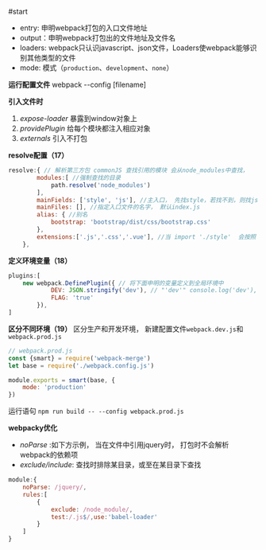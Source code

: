 #start


- entry: 申明webpack打包的入口文件地址
- output：申明webpack打包出的文件地址及文件名
- loaders: webpack只认识javascript、json文件，Loaders使webpack能够识别其他类型的文件
- mode: 模式（`production`、`development`、`none`）

**运行配置文件**  webpack --config [filename]

**引入文件时**
1. *expose-loader*  暴露到window对象上
2. *providePlugin*  给每个模块都注入相应对象
3. *externals*  引入不打包


**resolve配置（17）**
```js
resolve:{ // 解析第三方包 commonJS 查找引用的模块 会从node_modules中查找，
		modules:[ //强制查找的目录
			path.resolve('node_modules')
		],
		mainFields: ['style', 'js'], //主入口， 先找style，若找不到，则找js
		mainFiles: [], //指定入口文件的名字， 默认index.js
 		alias: { //别名
			bootstrap: 'bootstrap/dist/css/bootstrap.css'
		},
		extensions:['.js','.css','.vue'], //当 import './style'  会按照 ./style.js,  ./style.css, ./style.vue的顺序寻找，直到找到
	},
```

**定义环境变量（18）**
```js
plugins:[
    new webpack.DefinePlugin({ // 将下面申明的变量定义到全局环境中
			DEV: JSON.stringify('dev'), // "'dev'" console.log('dev'),
			FLAG: 'true'
		}),
]
```

**区分不同环境（19）**
区分生产和开发环境，  新建配置文件`webpack.dev.js`和`webpack.prod.js`
```js
// webpack.prod.js
const {smart} = require('webpack-merge')
let base = require('./webpack.config.js')

module.exports = smart(base, {
    mode: 'production'
})
```
运行语句 `npm run build -- --config webpack.prod.js`


**webpacky优化**
- *noParse* :如下方示例， 当在文件中引用jquery时， 打包时不会解析webpack的依赖项
- *exclude/include*: 查找时排除某目录，或至在某目录下查找
```js
module:{
    noParse: /jquery/,
    rules:[
        {
            exclude: /node_module/,
            test:/.js$/,use:'babel-loader'
        }
    ]
}

```
